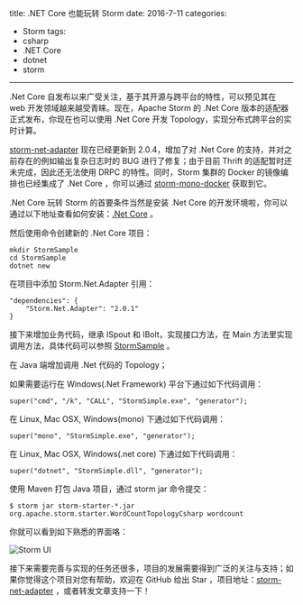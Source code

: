 title: .NET Core 也能玩转 Storm
date: 2016-7-11
categories: 
- Storm
tags:
- csharp
- .NET Core
- dotnet
- storm

---

 .Net Core 自发布以来广受关注，基于其开源与跨平台的特性，可以预见其在 web 开发领域越来越受青睐。现在，Apache Storm 的 .Net Core 版本的适配器正式发布，你现在也可以使用 .Net Core 开发 Topology，实现分布式跨平台的实时计算。

<!--more-->
 
 [storm-net-adapter](https://github.com/ziyunhx/storm-net-adapter) 现在已经更新到 2.0.4，增加了对 .Net Core 的支持，并对之前存在的例如输出复杂日志时的 BUG 进行了修复；由于目前 Thrift 的适配暂时还未完成，因此还无法使用 DRPC 的特性。同时，Storm 集群的 Docker 的镜像编排也已经集成了 .Net Core ，你可以通过 [storm-mono-docker](https://github.com/ziyunhx/storm-mono-docker) 获取到它。
 
 .Net Core 玩转 Storm 的首要条件当然是安装 .Net Core 的开发环境啦，你可以通过以下地址查看如何安装：[.Net Core](https://www.microsoft.com/net/core) 。

 然后使用命令创建新的 .Net Core 项目：

	mkdir StormSample
	cd StormSample
    dotnet new

 在项目中添加 Storm.Net.Adapter 引用：

    "dependencies": {
        "Storm.Net.Adapter": "2.0.1"
    }
 
 接下来增加业务代码，继承 ISpout 和 IBolt，实现接口方法，在 Main 方法里实现调用方法，具体代码可以参照 [StormSample](https://github.com/ziyunhx/storm-net-adapter/tree/master/src/Samples/StormSample) 。

 在 Java 端增加调用 .Net 代码的 Topology；

 如果需要运行在 Windows(.Net Framework) 平台下通过如下代码调用：

    super("cmd", "/k", "CALL", "StormSimple.exe", "generator");

 在 Linux, Mac OSX, Windows(mono) 下通过如下代码调用：

    super("mono", "StormSimple.exe", "generator");

 在 Linux, Mac OSX, Windows(.net core) 下通过如下代码调用：

    super("dotnet", "StormSimple.dll", "generator");

 使用 Maven 打包 Java 项目，通过 storm jar 命令提交：

    $ storm jar storm-starter-*.jar org.apache.storm.starter.WordCountTopologyCsharp wordcount

 你就可以看到如下熟悉的界面咯：

 ![Storm UI](https://www.tnidea.com/media/image/storm-ui-docker-101.png)

 接下来需要完善与实现的任务还很多，项目的发展需要得到广泛的关注与支持；如果你觉得这个项目对您有帮助，欢迎在 GitHub 给出 Star ，项目地址：[storm-net-adapter](https://github.com/ziyunhx/storm-net-adapter) ，或者转发文章支持一下！